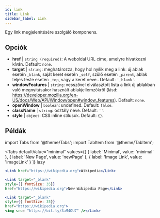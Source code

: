 ```yaml
---
id: link
title: Link
sidebar_label: Link
---
```


Egy link megjelenítésére szolgáló komponens.

## Opciók

* __href__ | `string (required)`: A weboldal URL címe, amelyre hivatkozni kíván. Default: `none`.
* __target__ | `string`: meghatározza, hogy hol nyílik meg a link: új ablak esetén `_blank`, saját keret esetén `_self`, szülő esetén `_parent`, ablak teljes teste esetén `_top`, vagy a keret neve.. Default: `'_blank'`.
* __windowFeatures__ | `string`: vesszővel elválasztott lista a link új ablakban való megnyitásakor használt ablakjellemzőkről (lásd: https://developer.mozilla.org/en-US/docs/Web/API/Window/open#window_features). Default: `none`.
* __openWindow__ | `boolean`: undefined. Default: `false`.
* __className__ | `string`: osztály neve. Default: `''`.
* __style__ | `object`: CSS inline stílusok. Default: `{}`.


## Példák

import Tabs from '@theme/Tabs';
import TabItem from '@theme/TabItem';

<Tabs
    defaultValue="minimal"
    values={[
        { label: 'Minimal', value: 'minimal' },
        { label: 'New Page', value: 'newPage' },
        { label: 'Image Link', value: 'imageLink' }
    ]}
    lazy
>
<TabItem value="minimal">

```jsx live
<Link href="https://wikipedia.org">Wikipedia</Link>
```

</TabItem>

<TabItem value="newPage">

```jsx live
<Link target="_blank" 
style={{ fontSize: 35}}
href="https://wikipedia.org">New Wikipedia Page</Link>
```
</TabItem>

<TabItem value="imageLink">

```jsx live
<Link target="_blank" 
style={{ fontSize: 35}}
href="https://wikipedia.org">
<img src= "https://bit.ly/3aM4OU7" /></Link>
```

</TabItem>

</Tabs>
